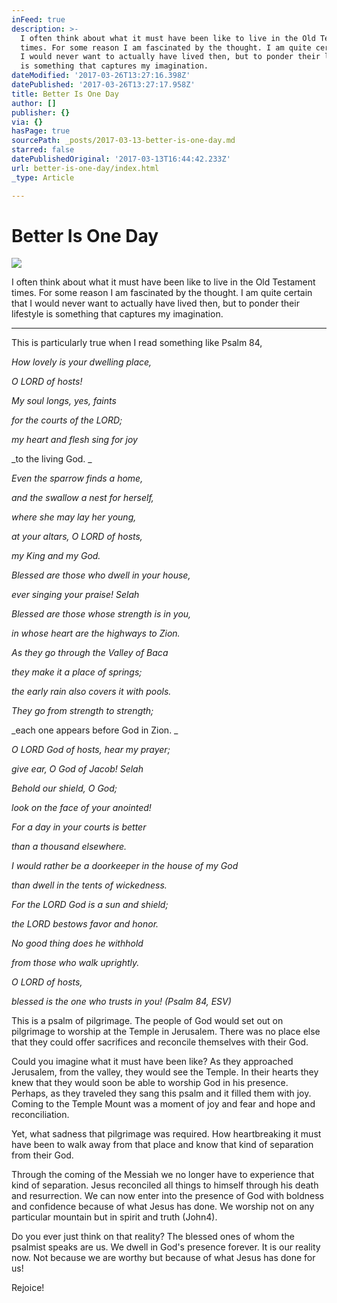 ```yaml
---
inFeed: true
description: >-
  I often think about what it must have been like to live in the Old Testament
  times. For some reason I am fascinated by the thought. I am quite certain that
  I would never want to actually have lived then, but to ponder their lifestyle
  is something that captures my imagination. 
dateModified: '2017-03-26T13:27:16.398Z'
datePublished: '2017-03-26T13:27:17.958Z'
title: Better Is One Day
author: []
publisher: {}
via: {}
hasPage: true
sourcePath: _posts/2017-03-13-better-is-one-day.md
starred: false
datePublishedOriginal: '2017-03-13T16:44:42.233Z'
url: better-is-one-day/index.html
_type: Article

---
```

# Better Is One Day
![](https://the-grid-user-content.s3-us-west-2.amazonaws.com/200c6dad-b256-4ac9-b10a-a739dc5c8c9e.jpg)

I often think about what it must have been like to live in the Old Testament times. For some reason I am fascinated by the thought. I am quite certain that I would never want to actually have lived then, but to ponder their lifestyle is something that captures my imagination. 

---

This is particularly true when I read something like Psalm 84, 

_How lovely is your dwelling place,_

_O LORD of hosts!_

_My soul longs, yes, faints_

_for the courts of the LORD;_

_my heart and flesh sing for joy_

_to the living God. _

_Even the sparrow finds a home,_

_and the swallow a nest for herself,_

_where she may lay her young,_

_at your altars, O LORD of hosts,_

_my King and my God._

_Blessed are those who dwell in your house,_

_ever singing your praise! Selah_

_Blessed are those whose strength is in you,_

_in whose heart are the highways to Zion._

_As they go through the Valley of Baca_

_they make it a place of springs;_

_the early rain also covers it with pools._

_They go from strength to strength;_

_each one appears before God in Zion. _

_O LORD God of hosts, hear my prayer;_

_give ear, O God of Jacob! Selah_

_Behold our shield, O God;_

_look on the face of your anointed!_

_For a day in your courts is better_

_than a thousand elsewhere._

_I would rather be a doorkeeper in the house of my God_

_than dwell in the tents of wickedness._

_For the LORD God is a sun and shield;_

_the LORD bestows favor and honor._

_No good thing does he withhold_

_from those who walk uprightly._

_O LORD of hosts,_

_blessed is the one who trusts in you! (Psalm 84, ESV)_

This is a psalm of pilgrimage. The people of God would set out on pilgrimage to worship at the Temple in Jerusalem. There was no place else that they could offer sacrifices and reconcile themselves with their God. 

Could you imagine what it must have been like? As they approached Jerusalem, from the valley, they would see the Temple. In their hearts they knew that they would soon be able to worship God in his presence. Perhaps, as they traveled they sang this psalm and it filled them with joy. Coming to the Temple Mount was a moment of joy and fear and hope and reconciliation. 

Yet, what sadness that pilgrimage was required. How heartbreaking it must have been to walk away from that place and know that kind of separation from their God. 

Through the coming of the Messiah we no longer have to experience that kind of separation. Jesus reconciled all things to himself through his death and resurrection. We can now enter into the presence of God with boldness and confidence because of what Jesus has done. We worship not on any particular mountain but in spirit and truth (John4). 

Do you ever just think on that reality? The blessed ones of whom the psalmist speaks are us. We dwell in God's presence forever. It is our reality now. Not because we are worthy but because of what Jesus has done for us! 

Rejoice!